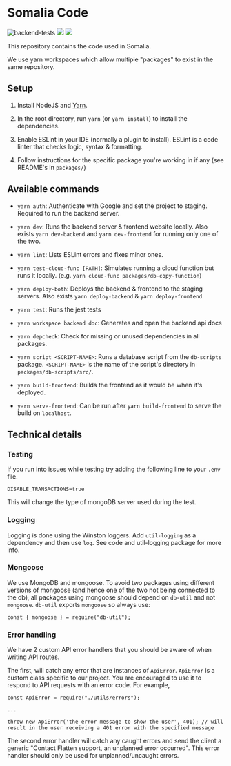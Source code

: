 # Somalia Code

![backend-tests](https://github.com/flatten-official/flatten-somalia/workflows/Node.js%20CI/badge.svg)
<a href="https://codeclimate.com/repos/5eebb93769ce914dc100dcd1/maintainability"><img src="https://api.codeclimate.com/v1/badges/a195459a45a7e562ac07/maintainability" /></a>
<a href="https://codeclimate.com/repos/5eebb93769ce914dc100dcd1/test_coverage"><img src="https://api.codeclimate.com/v1/badges/a195459a45a7e562ac07/test_coverage" /></a>

This repository contains the code used in Somalia.

We use yarn workspaces which allow multiple "packages" to exist in the same repository.

## Setup

1. Install NodeJS and [Yarn](https://classic.yarnpkg.com/en/docs/install).

2. In the root directory, run `yarn` (or `yarn install`) to install the dependencies.

3. Enable ESLint in your IDE (normally a plugin to install). ESLint is a code linter that checks logic, syntax & formatting.

4. Follow instructions for the specific package you're working in if any (see README's in `packages/`)

## Available commands

- `yarn auth`: Authenticate with Google and set the project to staging. Required to run the backend server.

- `yarn dev`: Runs the backend server & frontend website locally. Also exists `yarn dev-backend` and `yarn dev-frontend` for running only one of the two.

- `yarn lint`: Lists ESLint errors and fixes minor ones.

- `yarn test-cloud-func [PATH]`: Simulates running a cloud function but runs it locally. (e.g. `yarn cloud-func packages/db-copy-function`)

- `yarn deploy-both`: Deploys the backend & frontend to the staging servers. Also exists `yarn deploy-backend` & `yarn deploy-frontend`.

- `yarn test`: Runs the jest tests

- `yarn workspace backend doc`: Generates and open the backend api docs

- `yarn depcheck`: Check for missing or unused dependencies in all packages.

- `yarn script <SCRIPT-NAME>`: Runs a database script from the `db-scripts` package. `<SCRIPT-NAME>` is the name of the script's directory in `packages/db-scripts/src/`.

- `yarn build-frontend`: Builds the frontend as it would be when it's deployed.

- `yarn serve-frontend`: Can be run after `yarn build-frontend` to serve the build on `localhost`.

## Technical details

### Testing

If you run into issues while testing try adding the following line to your `.env` file.

```
DISABLE_TRANSACTIONS=true
```

This will change the type of mongoDB server used during the test.

### Logging

Logging is done using the Winston loggers. Add `util-logging` as a dependency and then use `log`. See code and util-logging package for more info.

### Mongoose

We use MongoDB and mongoose. To avoid two packages using different versions of mongoose
(and hence one of the two not being connected to the db), all packages using mongoose should depend on `db-util` and not `mongoose`.
`db-util` exports `mongoose` so always use:

```
const { mongoose } = require("db-util");
```

### Error handling

We have 2 custom API error handlers that you should be aware of when writing API routes.

The first, will catch any error that are instances of `ApiError`. `ApiError` is a custom class specific to our project.
You are encouraged to use it to respond to API requests with an error code. For example,
```
const ApiError = require("./utils/errors");

...

throw new ApiError('the error message to show the user', 401); // will result in the user receiving a 401 error with the specified message
```

The second error handler will catch any caught errors and send the client a generic "Contact Flatten support, an unplanned error occurred".
This error handler should only be used for unplanned/uncaught errors.
